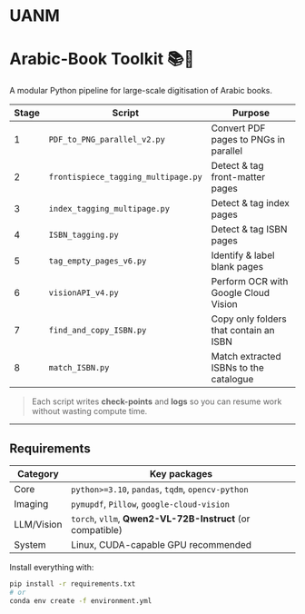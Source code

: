 # UANM

# Arabic-Book Toolkit 📚🚀

A modular Python pipeline for large-scale digitisation of Arabic books.

| Stage | Script | Purpose |
|-------|--------|---------|
| 1 | `PDF_to_PNG_parallel_v2.py` | Convert PDF pages to PNGs in parallel |
| 2 | `frontispiece_tagging_multipage.py` | Detect & tag front-matter pages |
| 3 | `index_tagging_multipage.py` | Detect & tag index pages |
| 4 | `ISBN_tagging.py` | Detect & tag ISBN pages |
| 5 | `tag_empty_pages_v6.py` | Identify & label blank pages |
| 6 | `visionAPI_v4.py` | Perform OCR with Google Cloud Vision |
| 7 | `find_and_copy_ISBN.py` | Copy only folders that contain an ISBN |
| 8 | `match_ISBN.py` | Match extracted ISBNs to the catalogue |

> Each script writes **check-points** and **logs** so you can resume work without wasting compute time.

---

## Requirements

| Category | Key packages |
|----------|--------------|
| Core     | `python>=3.10`, `pandas`, `tqdm`, `opencv-python` |
| Imaging  | `pymupdf`, `Pillow`, `google-cloud-vision` |
| LLM/Vision | `torch`, `vllm`, **Qwen2-VL-72B-Instruct** (or compatible) |
| System   | Linux, CUDA-capable GPU recommended |

Install everything with:

```bash
pip install -r requirements.txt
# or
conda env create -f environment.yml
